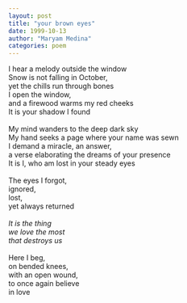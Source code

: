 ```yaml
---
layout: post
title: "your brown eyes"
date: 1999-10-13
author: "Maryam Medina"
categories: poem
---
```



I hear a melody outside the window<br>
Snow is not falling in October,<br>
yet the chills run through bones<br>
I open the window,<br>
and a firewood warms my red cheeks<br>
It is your shadow I found<br>
<br>
My mind wanders to the deep dark sky<br>
My hand seeks a page where your name was sewn<br>
I demand a miracle, an answer,<br>
a verse elaborating the dreams of your presence<br>
It is I,
who am lost in your steady eyes<br>
<br>
The eyes I forgot,<br>
ignored,<br>
lost,<br>
yet always returned<br>
<br>
*It is the thing*<br>
*we love the most*<br>
*that destroys us*<br>
<br>
Here I beg,<br>
on bended knees,<br>
with an open wound,<br>
to once again believe<br>
in love<br>
